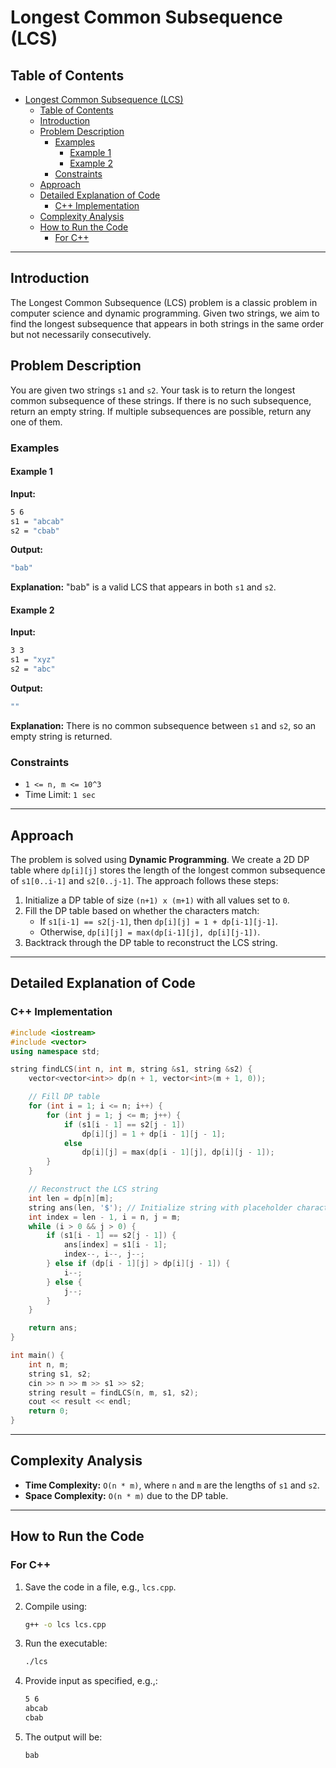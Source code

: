 # Longest Common Subsequence (LCS)

## Table of Contents

- [Longest Common Subsequence (LCS)](#longest-common-subsequence-lcs)
  - [Table of Contents](#table-of-contents)
  - [Introduction](#introduction)
  - [Problem Description](#problem-description)
    - [Examples](#examples)
      - [Example 1](#example-1)
      - [Example 2](#example-2)
    - [Constraints](#constraints)
  - [Approach](#approach)
  - [Detailed Explanation of Code](#detailed-explanation-of-code)
    - [C++ Implementation](#c-implementation)
  - [Complexity Analysis](#complexity-analysis)
  - [How to Run the Code](#how-to-run-the-code)
    - [For C++](#for-c)

---

## Introduction

The Longest Common Subsequence (LCS) problem is a classic problem in computer science and dynamic programming. Given two strings, we aim to find the longest subsequence that appears in both strings in the same order but not necessarily consecutively.

## Problem Description

You are given two strings `s1` and `s2`. Your task is to return the longest common subsequence of these strings. If there is no such subsequence, return an empty string. If multiple subsequences are possible, return any one of them.

### Examples

#### Example 1

**Input:**

```sh
5 6
s1 = "abcab"
s2 = "cbab"
```

**Output:**

```sh
"bab"
```

**Explanation:**
"bab" is a valid LCS that appears in both `s1` and `s2`.

#### Example 2

**Input:**

```sh
3 3
s1 = "xyz"
s2 = "abc"
```

**Output:**

```sh
""
```

**Explanation:**
There is no common subsequence between `s1` and `s2`, so an empty string is returned.

### Constraints

- `1 <= n, m <= 10^3`
- Time Limit: `1 sec`

---

## Approach

The problem is solved using **Dynamic Programming**. We create a 2D DP table where `dp[i][j]` stores the length of the longest common subsequence of `s1[0..i-1]` and `s2[0..j-1]`. The approach follows these steps:

1. Initialize a DP table of size `(n+1) x (m+1)` with all values set to `0`.
2. Fill the DP table based on whether the characters match:
   - If `s1[i-1] == s2[j-1]`, then `dp[i][j] = 1 + dp[i-1][j-1]`.
   - Otherwise, `dp[i][j] = max(dp[i-1][j], dp[i][j-1])`.
3. Backtrack through the DP table to reconstruct the LCS string.

---

## Detailed Explanation of Code

### C++ Implementation

```cpp
#include <iostream>
#include <vector>
using namespace std;

string findLCS(int n, int m, string &s1, string &s2) {
    vector<vector<int>> dp(n + 1, vector<int>(m + 1, 0));

    // Fill DP table
    for (int i = 1; i <= n; i++) {
        for (int j = 1; j <= m; j++) {
            if (s1[i - 1] == s2[j - 1])
                dp[i][j] = 1 + dp[i - 1][j - 1];
            else
                dp[i][j] = max(dp[i - 1][j], dp[i][j - 1]);
        }
    }

    // Reconstruct the LCS string
    int len = dp[n][m];
    string ans(len, '$'); // Initialize string with placeholder characters
    int index = len - 1, i = n, j = m;
    while (i > 0 && j > 0) {
        if (s1[i - 1] == s2[j - 1]) {
            ans[index] = s1[i - 1];
            index--, i--, j--;
        } else if (dp[i - 1][j] > dp[i][j - 1]) {
            i--;
        } else {
            j--;
        }
    }

    return ans;
}

int main() {
    int n, m;
    string s1, s2;
    cin >> n >> m >> s1 >> s2;
    string result = findLCS(n, m, s1, s2);
    cout << result << endl;
    return 0;
}
```

---

## Complexity Analysis

- **Time Complexity:** `O(n * m)`, where `n` and `m` are the lengths of `s1` and `s2`.
- **Space Complexity:** `O(n * m)` due to the DP table.

---

## How to Run the Code

### For C++

1. Save the code in a file, e.g., `lcs.cpp`.
2. Compile using:

   ```sh
   g++ -o lcs lcs.cpp
   ```

3. Run the executable:

   ```sh
   ./lcs
   ```

4. Provide input as specified, e.g.,:

   ```sh
   5 6
   abcab
   cbab
   ```

5. The output will be:

   ```sh
   bab
   ```
